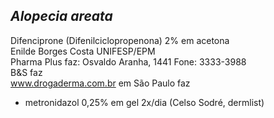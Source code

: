 ## ***Alopecia areata***


Difenciprone (Difenilciclopropenona) 2% em acetona  
Enilde Borges Costa UNIFESP/EPM  
Pharma Plus faz: Osvaldo Aranha, 1441 Fone: 3333-3988  
B\&S faz  
www.drogaderma.com.br em São Paulo faz  
- metronidazol 0,25% em gel 2x/dia (Celso Sodré, dermlist)

